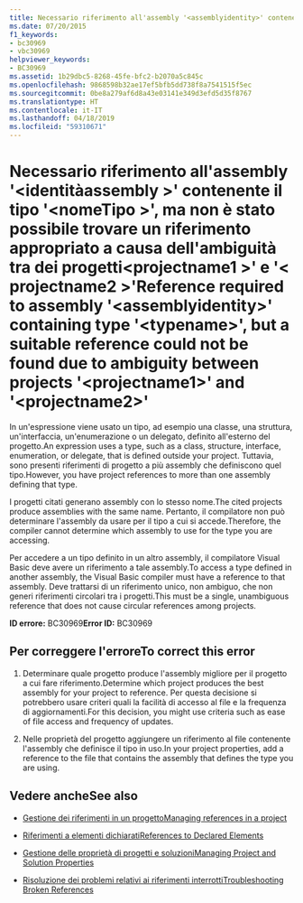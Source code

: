 ```yaml
---
title: Necessario riferimento all'assembly '<assemblyidentity>' contenente il tipo '<typename>'. Impossibile trovare un riferimento adatto a causa dell'ambiguità tra i progetti '<projectname1>' e '<projectname2>'
ms.date: 07/20/2015
f1_keywords:
- bc30969
- vbc30969
helpviewer_keywords:
- BC30969
ms.assetid: 1b29dbc5-8268-45fe-bfc2-b2070a5c845c
ms.openlocfilehash: 9868598b32ae17ef5bfb5dd738f8a7541515f5ec
ms.sourcegitcommit: 0be8a279af6d8a43e03141e349d3efd5d35f8767
ms.translationtype: HT
ms.contentlocale: it-IT
ms.lasthandoff: 04/18/2019
ms.locfileid: "59310671"
---
```

# <a name="reference-required-to-assembly-assemblyidentity-containing-type-typename-but-a-suitable-reference-could-not-be-found-due-to-ambiguity-between-projects-projectname1-and-projectname2"></a><span data-ttu-id="75158-102">Necessario riferimento all'assembly '\<identitàassembly >' contenente il tipo '\<nomeTipo >', ma non è stato possibile trovare un riferimento appropriato a causa dell'ambiguità tra dei progetti\<projectname1 >' e '\< projectname2 >'</span><span class="sxs-lookup"><span data-stu-id="75158-102">Reference required to assembly '\<assemblyidentity>' containing type '\<typename>', but a suitable reference could not be found due to ambiguity between projects '\<projectname1>' and '\<projectname2>'</span></span>
<span data-ttu-id="75158-103">In un'espressione viene usato un tipo, ad esempio una classe, una struttura, un'interfaccia, un'enumerazione o un delegato, definito all'esterno del progetto.</span><span class="sxs-lookup"><span data-stu-id="75158-103">An expression uses a type, such as a class, structure, interface, enumeration, or delegate, that is defined outside your project.</span></span> <span data-ttu-id="75158-104">Tuttavia, sono presenti riferimenti di progetto a più assembly che definiscono quel tipo.</span><span class="sxs-lookup"><span data-stu-id="75158-104">However, you have project references to more than one assembly defining that type.</span></span>  
  
 <span data-ttu-id="75158-105">I progetti citati generano assembly con lo stesso nome.</span><span class="sxs-lookup"><span data-stu-id="75158-105">The cited projects produce assemblies with the same name.</span></span> <span data-ttu-id="75158-106">Pertanto, il compilatore non può determinare l'assembly da usare per il tipo a cui si accede.</span><span class="sxs-lookup"><span data-stu-id="75158-106">Therefore, the compiler cannot determine which assembly to use for the type you are accessing.</span></span>  
  
 <span data-ttu-id="75158-107">Per accedere a un tipo definito in un altro assembly, il compilatore Visual Basic deve avere un riferimento a tale assembly.</span><span class="sxs-lookup"><span data-stu-id="75158-107">To access a type defined in another assembly, the Visual Basic compiler must have a reference to that assembly.</span></span> <span data-ttu-id="75158-108">Deve trattarsi di un riferimento unico, non ambiguo, che non generi riferimenti circolari tra i progetti.</span><span class="sxs-lookup"><span data-stu-id="75158-108">This must be a single, unambiguous reference that does not cause circular references among projects.</span></span>  
  
 <span data-ttu-id="75158-109">**ID errore:** BC30969</span><span class="sxs-lookup"><span data-stu-id="75158-109">**Error ID:** BC30969</span></span>  
  
## <a name="to-correct-this-error"></a><span data-ttu-id="75158-110">Per correggere l'errore</span><span class="sxs-lookup"><span data-stu-id="75158-110">To correct this error</span></span>  
  
1. <span data-ttu-id="75158-111">Determinare quale progetto produce l'assembly migliore per il progetto a cui fare riferimento.</span><span class="sxs-lookup"><span data-stu-id="75158-111">Determine which project produces the best assembly for your project to reference.</span></span> <span data-ttu-id="75158-112">Per questa decisione si potrebbero usare criteri quali la facilità di accesso al file e la frequenza di aggiornamenti.</span><span class="sxs-lookup"><span data-stu-id="75158-112">For this decision, you might use criteria such as ease of file access and frequency of updates.</span></span>  
  
2. <span data-ttu-id="75158-113">Nelle proprietà del progetto aggiungere un riferimento al file contenente l'assembly che definisce il tipo in uso.</span><span class="sxs-lookup"><span data-stu-id="75158-113">In your project properties, add a reference to the file that contains the assembly that defines the type you are using.</span></span>  
  
## <a name="see-also"></a><span data-ttu-id="75158-114">Vedere anche</span><span class="sxs-lookup"><span data-stu-id="75158-114">See also</span></span>

- [<span data-ttu-id="75158-115">Gestione dei riferimenti in un progetto</span><span class="sxs-lookup"><span data-stu-id="75158-115">Managing references in a project</span></span>](/visualstudio/ide/managing-references-in-a-project)
- [<span data-ttu-id="75158-116">Riferimenti a elementi dichiarati</span><span class="sxs-lookup"><span data-stu-id="75158-116">References to Declared Elements</span></span>](../../../visual-basic/programming-guide/language-features/declared-elements/references-to-declared-elements.md)

- [<span data-ttu-id="75158-117">Gestione delle proprietà di progetti e soluzioni</span><span class="sxs-lookup"><span data-stu-id="75158-117">Managing Project and Solution Properties</span></span>](/visualstudio/ide/managing-project-and-solution-properties)
- [<span data-ttu-id="75158-118">Risoluzione dei problemi relativi ai riferimenti interrotti</span><span class="sxs-lookup"><span data-stu-id="75158-118">Troubleshooting Broken References</span></span>](/visualstudio/ide/troubleshooting-broken-references)
